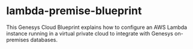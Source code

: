 # lambda-premise-blueprint
This Genesys Cloud Blueprint explains how to configure an AWS Lambda instance running in a virtual private cloud to integrate with Genesys on-premises databases.
